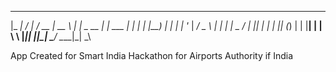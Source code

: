   _____        __         ____  _____  
 |_   _|      / _|       / __ \|  __ \ 
   | |  _ __ | |_ ___   | |  | | |__) |
   | | | '_ \|  _/ _ \  | |  | |  _  / 
  _| |_| | | | || (_) | | |__| | | \ \ 
 |_____|_| |_|_| \___/   \___\_|_|  \_\
                                                                            
App Created for Smart India Hackathon for Airports Authority if India
